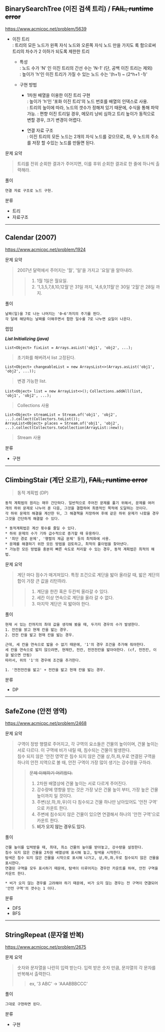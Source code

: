 ## BinarySearchTree (이진 검색 트리) / ~~FAIL, runtime error~~
https://www.acmicpc.net/problem/5639

* 이진 트리  
: 트리의 모든 노드가 왼쪽 자식 노드와 오른쪽 자식 노드 만을 가지도 록 함으로써 트리의 차수가 2 이하가 되도록 제한한 트리
    * 특성  
    : 노드 수가 'N' 인 이진 트리의 간선 수는 'N-1' (단, 공백 이진 트리는 제외)  
    : 높이가 'h'인 이진 트리가 가질 수 있는 노드 수는 '(h+1) ~ (2^h+1 -1)'

    * 구현 방법  
        * 1차원 배열을 이용한 이진 트리 구현  
        : 높이가 'h'인 '포화 이진 트리'의 노드 번호를 배열의 인덱스로 사용.  
        : 트리의 높이에 따라, 노드의 갯수가 정해져 있기 때문에, 수식을 통해 파악 가능.
        : 편향 이진 트리일 경우, 메모리 낭비 심하고 트리 높이가 동적으로 변할 경우, 크기 변경이 어렵다.  
        
        * 연결 자료 구조  
        : 이진 트리의 모든 노드는 2개의 자식 노드를 갖으므로, 좌, 우 노드의 주소를 저장 할 수있는 노드를 만들면 된다.

문제 요약
> 트리를 전위 순회한 결과가 주어지면, 이를 후위 순회한 결과로 한 줄에 하나씩 출력해라.

풀이
~~~
연결 자료 구조로 노드 구현.
~~~

분류
* 트리
* 자료구조

***

## Calendar (2007)
https://www.acmicpc.net/problem/1924

문제 요약
> 2007년 달력에서 주어지는 '월', '일'을 가지고 '요일'을 알아내라.
>> 1. 1월 1일은 월요일.
>> 2. '1,3,5,7,8,10,12월'은  31일 까지, '4,6,9,11월'은 30일 '2월'은 28일 까지.

풀이
~~~
날짜(일)을 7로 나눈 나머지는 '0~6'까지의 주기를 띈다.
각 달에 해당하는 날짜를 더해주면서 합한 일수를 7로 나누면 요일이 나온다.
~~~

랩업

___List Initializing (java)___

`List<Object> fixList = Arrays.asList('obj1', 'obj2', ...);`
> 초기화를 해버려서 list 고정된다.

`List<Object> changeableList = new ArraysList<>(Arrays.asList('obj1', 'obj2', ...));`
> 변경 가능한 list.

`List<Object> list = new ArrayList<>();`
`Collections.addAll(list, 'obj1', 'obj2', ...);`
> Collections 사용

`List<Object> streamList = Stream.of('obj1', 'obj2', ...).collect(Collectors.toList());`  
`ArrayList<Object> places = Stream.of('obj1', 'obj2', ...).collect(Collectors.toCollection(ArrayList::new));`
> Stream 사용

분류
* 구현

***

## ClimbingStair (계단 오르기), ~~FAIL, runtime error~~

>동적 계획법 (DP)
~~~
동적 계획법의 원리는 매우 간단하다. 일반적으로 주어진 문제를 풀기 위해서, 문제를 여러 개의 하위 문제로 나누어 푼 다음, 그것을 결합하여 최종적인 목적에 도달하는 것이다. 
각 하위 문제의 해결을 계산한 뒤, 그 해결책을 저장하여 후에 같은 하위 문제가 나왔을 경우 그것을 간단하게 해결할 수 있다.  

* 동적계획법은 계산 횟수를 줄일 수 있다.
* 하위 문제의 수가 기하 급수적으로 증가할 때 유용하다.
* '최단 경로 문제', '행렬의 제곱 문제' 등의 최적화에 사용.
* 문제를 해결하기 위한 모든 방법을 검토하고, 최적의 풀이법을 찾아낸다.
* 가능한 모든 방법을 충분히 빠른 속도로 처리할 수 있는 경우, 동적 계획법은 최적의 해법.
~~~

문제 요약
> 계단 마다 점수가 매겨져있다. 특정 조건으로 계단을 밟아 올라갈 때, 밟은 계단의 합이 가장 큰 값을 리턴하라.
>> 1. 계단을 한칸 혹은 두칸씩 올라갈 수 있다.
>> 2. 세칸 이상 연속으로 계단을 올라 갈 수 없다.
>> 3. 마지막 계단은 꼭 밟아야 한다.  

풀이
~~~
현재 서 있는 칸까지의 최대 값을 생각해 봤을 때, 두가지 경우의 수가 발생한다.  
1. 전칸을 밝고 현재 칸을 밟는 경우.
2. 전전 칸을 밟고 현재 칸을 밟는 경우.  

근데, 세 칸을 연속으로 밟을 수 없기 때문에, '1'의 경우 조건을 추가해 줘야한다.  
세 칸을 연속으로 밟지 않으려면, 현재칸, 전칸, 전전전칸을 밟아야한다. (cf, 전전칸, 이걸 밟으면 안됨)  
따라서, 위의 '1'의 경우에 조건을 추가한다.  

1. '전전전칸을 밟고' + 전칸을 밟고 현재 칸을 밟는 경우.
~~~

분류
* DP

***

## SafeZone (안전 영역)
https://www.acmicpc.net/problem/2468

문제 요약
> 구역이 정방 행렬로 주어지고, 각 구역의 요소들은 건물의 높이이며, 건물 높이는 서로 다르다. 이 구역에 비가 내릴 때, 침수되는 건물이 발생한다.  
침수 되지 않은 '안전 영역'은 침수 되지 않은 건물 상,하,좌,우로 연결된 구역을 하나의 안전 지역으로 볼 때, 안전 구역이 가장 많이 생기는 강수량을 구하라.
>> ~~문제 이해하기 어려웠다.~~
>> 1. 2차원 배열상에 건물 높이는 서로 다르게 주어진다.
>> 2. 강수량에 영향을 받는 것은 가장 낮은 건물 높이 부터, 가장 높은 건물 높이까지 일 것이다.
>> 3. 주변(상,하,좌,우)이 다 침수되고 건물 하나만 남아있어도 '안전 구역' 으로 카운트 한다.
>> 4. 주변에 침수되지 않은 건물이 있으면 연결해서 하나의 '안전 구역'으로 카운트 한다.    
>> 5. __비가 오지 않는 경우도 있다.__

풀이
~~~
건물 높이를 입력받을 때, 최대, 최소 건물의 높이를 받아놓고, 강수량을 설정한다.  
침수 되지 않은 건물을 2차원 배열상에 표시해 놓고, 탐색을 시작한다.  
탐색은 침수 되지 않은 건물을 시작으로 표시해 나가고, 상,하,좌,우로 침수되지 않은 건물을 표시한다.  
연결된 구역을 모두 표시하기 때문에, 탐색이 이루어지는 경우만 카운트를 하여, 안전 구역을 카운트 한다.  
  
* 비가 오지 않는 경우를 고려해야 하기 때문에, 비가 오지 않는 경우는 전 구역이 연결되어 '안전 구역'의 갯수는 1 이다.
~~~

분류
* DFS
* BFS

***

## StringRepeat (문자열 반복)
https://www.acmicpc.net/problem/2675

문제 요약
> 숫자와 문자열을 나란히 입력 받는다. 입력 받은 숫자 만큼, 문자열의 각 문자를 반복해서 출력한다.
>> ex, '3 ABC' -> 'AAABBBCCC'

풀이
~~~
그대로 구현하면 된다.
~~~

분류
* 구현